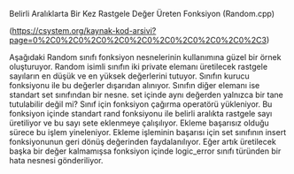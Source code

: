 Belirli Aralıklarta Bir Kez Rastgele Değer Üreten Fonksiyon (Random.cpp) 

(https://csystem.org/kaynak-kod-arsivi?page=0%2C0%2C0%2C0%2C0%2C0%2C0%2C0%2C0%2C0%2C3)

Aşağıdaki Random sınıfı fonksiyon nesnelerinin kullanımına güzel bir örnek oluşturuyor. 
Random isimli sınıfın iki private elemanı üretilecek rastgele sayıların en düşük ve en yüksek değerlerini tutuyor.
Sınıfın kurucu fonksiyonu ile bu değerler dışarıdan alınıyor. Sınıfın diğer elemanı ise standart set sınıfından bir nesne. 
set içinde aynı değerden yalnızca bir tane tutulabilir değil mi? Sınıf için fonksiyon çağırma operatörü yükleniyor. 
Bu fonksiyon içinde standart rand fonksiyonu ile belirli aralıkta rastgele sayı üretiliyor ve bu sayı sete eklenmeye çalışılıyor. Ekleme başarısız olduğu sürece bu işlem yineleniyor. 
Ekleme işleminin başarısı için set sınıfının insert fonksiyonunun geri dönüş değerinden faydalanılıyor.
Eğer artık üretilecek başka bir değer kalmamışsa fonksiyon içinde logic_error sınıfı türünden bir hata nesnesi gönderiliyor.
